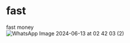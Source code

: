 # fast
fast money  
![WhatsApp Image 2024-06-13 at 02 42 03 (2)](https://github.com/brunkenused/fast/assets/172590445/0b08cf4b-87a1-4699-983d-5ccaffa4622b)
